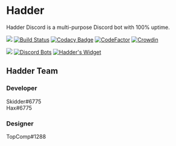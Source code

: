 # Hadder

Hadder Discord is a multi-purpose Discord bot with 100% uptime.

<a href="https://discord.gg/58My2dM"><img src="https://discordapp.com/api/guilds/448554629282922527/embed.png"/></a>
[![Build Status](https://github.com/BigBotNetwork/Hadder/workflows/Hadder/badge.svg)](https://github.com/BigBotNetwork/Hadder)
[![Codacy Badge](https://api.codacy.com/project/badge/Grade/ddb8cb7ec85f467caa691c175e1f01b5)](https://www.codacy.com/gh/BigBotNetwork/Hadder?utm_source=github.com&amp;utm_medium=referral&amp;utm_content=BigBotNetwork/Hadder&amp;utm_campaign=Badge_Grade)
[![CodeFactor](https://www.codefactor.io/repository/github/bigbotnetwork/hadder/badge)](https://www.codefactor.io/repository/github/bigbotnetwork/hadder)
[![Crowdin](https://badges.crowdin.net/e/bc0babde730eb3eada34778502a31b03/localized.svg)](https://bbn.crowdin.com/hadder)

<a href="https://discordextremelist.xyz/bots/Hadder"><img src="https://discordextremelist.xyz/api/bot/637002314162372639/widget"/></a>
[![Discord Bots](https://top.gg/api/widget/637002314162372639.svg)](https://top.gg/bot/637002314162372639)
[![Hadder's Widget](https://api.botlist.space/widget/637002314162372639/2 "Hadder's Widget")](https://botlist.space/bot/637002314162372639?utm_source=bls&utm_medium=widget&utm_campaign=637002314162372639)

## Hadder Team
### Developer
Skidder#6775 <br>
Hax#6775

### Designer
TopComp#1288
